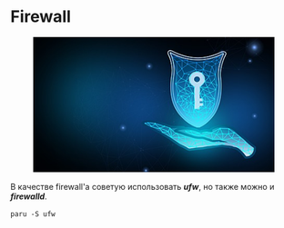 # Firewall

<figure><img src="../../.gitbook/assets/image (2).png" alt=""><figcaption></figcaption></figure>

В качестве firewall'а советую использовать _**ufw**_, но также можно и _**firewalld**_.

```shell
paru -S ufw
```
